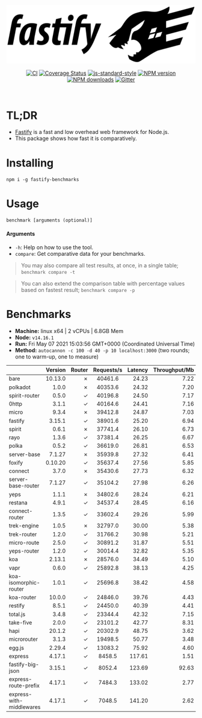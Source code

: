 <div align="center">
  <img src="https://github.com/fastify/graphics/raw/HEAD/fastify-landscape-outlined.svg" width="650" height="auto"/>
</div>

<div align="center">

[![CI](https://github.com/fastify/fastify/workflows/ci/badge.svg)](https://github.com/fastify/fastify/actions/workflows/ci.yml)
[![Coverage Status](https://coveralls.io/repos/github/fastify/fastify/badge.svg?branch=master)](https://coveralls.io/github/fastify/fastify?branch=master)
[![js-standard-style](https://img.shields.io/badge/code%20style-standard-brightgreen.svg?style=flat)](http://standardjs.com/)
[![NPM version](https://img.shields.io/npm/v/fastify.svg?style=flat)](https://www.npmjs.com/package/fastify)
[![NPM downloads](https://img.shields.io/npm/dm/fastify.svg?style=flat)](https://www.npmjs.com/package/fastify) [![Gitter](https://badges.gitter.im/gitterHQ/gitter.svg)](https://gitter.im/fastify)
</div>
<br />

# TL;DR

* [Fastify](https://github.com/fastify/fastify) is a fast and low overhead web framework for Node.js.
* This package shows how fast it is comparatively.

# Installing

```
npm i -g fastify-benchmarks
```

# Usage

```
benchmark [arguments (optional)]
```

#### Arguments

* `-h`: Help on how to use the tool.
* `compare`: Get comparative data for your benchmarks.

> You may also compare all test results, at once, in a single table; `benchmark compare -t`

> You can also extend the comparison table with percentage values based on fastest result; `benchmark compare -p`
# Benchmarks

* __Machine:__ linux x64 | 2 vCPUs | 6.8GB Mem
* __Node:__ `v14.16.1`
* __Run:__ Fri May 07 2021 15:03:56 GMT+0000 (Coordinated Universal Time)
* __Method:__ `autocannon -c 100 -d 40 -p 10 localhost:3000` (two rounds; one to warm-up, one to measure)

|                          | Version | Router | Requests/s | Latency | Throughput/Mb |
| :--                      | --:     | --:    | :-:        | --:     | --:           |
| bare                     | 10.13.0 | ✗      | 40461.6    | 24.23   | 7.22          |
| polkadot                 | 1.0.0   | ✗      | 40353.6    | 24.32   | 7.20          |
| spirit-router            | 0.5.0   | ✓      | 40196.8    | 24.50   | 7.17          |
| 0http                    | 3.1.1   | ✓      | 40164.6    | 24.41   | 7.16          |
| micro                    | 9.3.4   | ✗      | 39412.8    | 24.87   | 7.03          |
| fastify                  | 3.15.1  | ✓      | 38901.6    | 25.20   | 6.94          |
| spirit                   | 0.6.1   | ✗      | 37741.4    | 26.10   | 6.73          |
| rayo                     | 1.3.6   | ✓      | 37381.4    | 26.25   | 6.67          |
| polka                    | 0.5.2   | ✓      | 36619.0    | 26.81   | 6.53          |
| server-base              | 7.1.27  | ✗      | 35939.8    | 27.32   | 6.41          |
| foxify                   | 0.10.20 | ✓      | 35637.4    | 27.56   | 5.85          |
| connect                  | 3.7.0   | ✗      | 35430.6    | 27.73   | 6.32          |
| server-base-router       | 7.1.27  | ✓      | 35104.2    | 27.98   | 6.26          |
| yeps                     | 1.1.1   | ✗      | 34802.6    | 28.24   | 6.21          |
| restana                  | 4.9.1   | ✓      | 34537.4    | 28.45   | 6.16          |
| connect-router           | 1.3.5   | ✓      | 33602.4    | 29.26   | 5.99          |
| trek-engine              | 1.0.5   | ✗      | 32797.0    | 30.00   | 5.38          |
| trek-router              | 1.2.0   | ✓      | 31766.2    | 30.98   | 5.21          |
| micro-route              | 2.5.0   | ✓      | 30891.2    | 31.87   | 5.51          |
| yeps-router              | 1.2.0   | ✓      | 30014.4    | 32.82   | 5.35          |
| koa                      | 2.13.1  | ✗      | 28576.0    | 34.49   | 5.10          |
| vapr                     | 0.6.0   | ✓      | 25892.8    | 38.13   | 4.25          |
| koa-isomorphic-router    | 1.0.1   | ✓      | 25696.8    | 38.42   | 4.58          |
| koa-router               | 10.0.0  | ✓      | 24846.0    | 39.76   | 4.43          |
| restify                  | 8.5.1   | ✓      | 24450.0    | 40.39   | 4.41          |
| total.js                 | 3.4.8   | ✓      | 23344.4    | 42.32   | 7.15          |
| take-five                | 2.0.0   | ✓      | 23101.2    | 42.77   | 8.31          |
| hapi                     | 20.1.2  | ✓      | 20302.9    | 48.75   | 3.62          |
| microrouter              | 3.1.3   | ✓      | 19498.5    | 50.77   | 3.48          |
| egg.js                   | 2.29.4  | ✓      | 13083.2    | 75.92   | 4.60          |
| express                  | 4.17.1  | ✓      | 8458.5     | 117.61  | 1.51          |
| fastify-big-json         | 3.15.1  | ✓      | 8052.4     | 123.69  | 92.63         |
| express-route-prefix     | 4.17.1  | ✓      | 7484.3     | 133.02  | 2.77          |
| express-with-middlewares | 4.17.1  | ✓      | 7048.5     | 141.20  | 2.62          |
